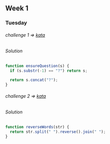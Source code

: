 ## Week 1

### Tuesday

###### challenge 1 => [kata](https://www.codewars.com/kata/5866fc43395d9138a7000006 "Kata")

###### Solution

```javascript
function ensureQuestion(s) {
  if (s.substr(-1) == "?") return s;

  return s.concat("?");
}
```

###### challenge 2 => [kata](https://www.codewars.com/kata/51c8991dee245d7ddf00000e "Kata")

###### Solution

```javascript
function reverseWords(str) {
  return str.split(" ").reverse().join(" ");
}
```
